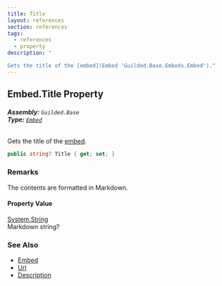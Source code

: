 ```yaml
---
title: Title
layout: references
section: references
tags:
  - references
  - property
description: "

Gets the title of the [embed](Embed 'Guilded.Base.Embeds.Embed')."
---
```


## Embed.Title Property
###### **Assembly:** `Guilded.Base`<br/>**Type:** [`Embed`](Embed 'Guilded.Base.Embeds.Embed')

Gets the title of the [embed](Embed 'Guilded.Base.Embeds.Embed').

```csharp
public string? Title { get; set; }
```

### Remarks
  
The contents are formatted in Markdown.

#### Property Value
[System.String](https://docs.microsoft.com/en-us/dotnet/api/System.String 'System.String')  
Markdown string?

### See Also
- [Embed](Embed 'Guilded.Base.Embeds.Embed')
- [Url](Embed.Url 'Guilded.Base.Embeds.Embed.Url')
- [Description](Embed.Description 'Guilded.Base.Embeds.Embed.Description')
